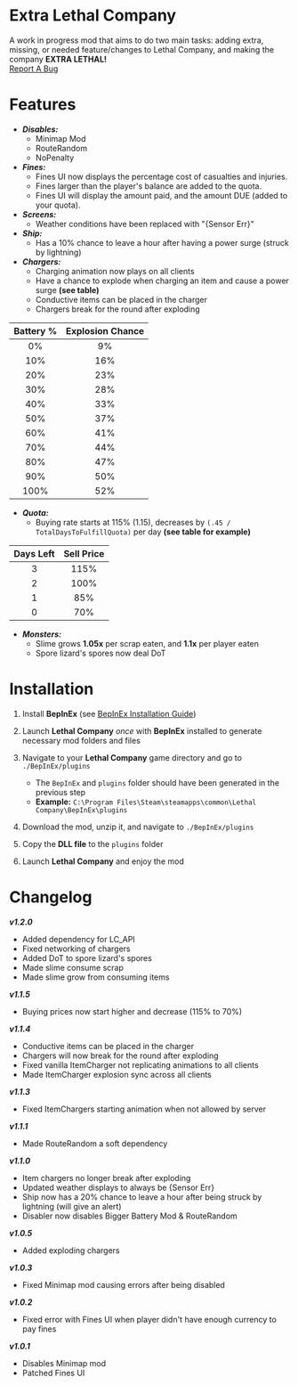 # Extra Lethal Company
A work in progress mod that aims to do two main tasks: adding extra, missing, or needed feature/changes to Lethal Company, and making the company **EXTRA LETHAL!**  
[Report A Bug](https://github.com/AverageChaos/ExtraLethalCompany/issues)

# Features
- ***Disables:***
    - Minimap Mod
    - RouteRandom
    - NoPenalty
- ***Fines:***
    - Fines UI now displays the percentage cost of casualties and injuries.
    - Fines larger than the player's balance are added to the quota.
    - Fines UI will display the amount paid, and the amount DUE (added to your quota).
- ***Screens:***
    - Weather conditions have been replaced with "{Sensor Err}"
- ***Ship:***
    - Has a 10% chance to leave a hour after having a power surge (struck by lightning)
- ***Chargers:***
    - Charging animation now plays on all clients
    - Have a chance to explode when charging an item  and cause a power surge **(see table)**
    - Conductive items can be placed in the charger
    - Chargers break for the round after exploding

| Battery % | Explosion Chance |
| :-------: | :--------------: |
|     0%    |        9%        |
|    10%    |       16%        |
|    20%    |       23%        |
|    30%    |       28%        |
|    40%    |       33%        |
|    50%    |       37%        |
|    60%    |       41%        |
|    70%    |       44%        |
|    80%    |       47%        |
|    90%    |       50%        |
|   100%    |       52%        |
- ***Quota:***
    - Buying rate starts at 115% (1.15), decreases by `(.45 / TotalDaysToFulfillQuota)` per day **(see table for example)**

| Days Left | Sell Price |
| :-------: | :--------: |
|     3     |     115%   |
|     2     |     100%   |
|     1     |      85%   |
|     0     |      70%   |

- ***Monsters:***
    - Slime grows **1.05x** per scrap eaten, and **1.1x** per player eaten
    - Spore lizard's spores now deal DoT

# Installation
1. Install **BepInEx** (see [BepInEx Installation Guide](https://docs.bepinex.dev/articles/user_guide/installation/index.html))

2. Launch **Lethal Company** _once_ with **BepInEx** installed to generate necessary mod folders and files

3. Navigate to your **Lethal Company** game directory and go to `./BepInEx/plugins`
    - The `BepInEx` and `plugins` folder should have been generated in the previous step
    - **Example:** `C:\Program Files\Steam\steamapps\common\Lethal Company\BepInEx\plugins`

4. Download the mod, unzip it, and navigate to `./BepInEx/plugins`

5. Copy the **DLL file** to the `plugins` folder

6. Launch **Lethal Company** and enjoy the mod

# Changelog
***v1.2.0***
- Added dependency for LC_API
- Fixed networking of chargers
- Added DoT to spore lizard's spores
- Made slime consume scrap
- Made slime grow from consuming items

***v1.1.5***
- Buying prices now start higher and decrease (115% to 70%)

***v1.1.4***
- Conductive items can be placed in the charger
- Chargers will now break for the round after exploding
- Fixed vanilla ItemCharger not replicating animations to all clients
- Made ItemCharger explosion sync across all clients

***v1.1.3***
- Fixed ItemChargers starting animation when not allowed by server

***v1.1.1***
- Made RouteRandom a soft dependency

***v1.1.0***
- Item chargers no longer break after exploding 
- Updated weather displays to always be {Sensor Err}
- Ship now has a 20% chance to leave a hour after being struck by lightning (will give an alert)
- Disabler now disables Bigger Battery Mod & RouteRandom

***v1.0.5***
- Added exploding chargers

***v1.0.3***
- Fixed Minimap mod causing errors after being disabled

***v1.0.2***
- Fixed error with Fines UI when player didn't have enough currency to pay fines

***v1.0.1***
- Disables Minimap mod
- Patched Fines UI
